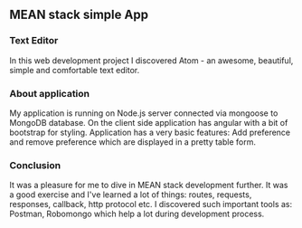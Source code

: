 ## MEAN stack simple App

### Text Editor

In this web development project I discovered Atom - an awesome, beautiful, simple and comfortable text editor.

### About application

My application is running on Node.js server connected via mongoose to MongoDB database. On the client side application has angular with a bit of bootstrap for styling. Application has a very basic features: Add preference and remove preference which are displayed in a pretty table form.

### Conclusion

It was a pleasure for me to dive in MEAN stack development further. It was a good exercise and I've learned a lot of things: routes, requests, responses, callback, http protocol etc. I discovered such important tools as: Postman, Robomongo which help a lot during development process.  
